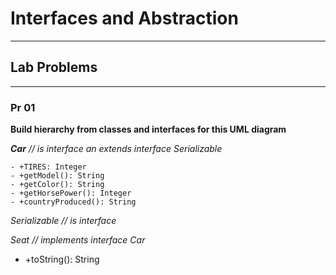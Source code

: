 # **Interfaces and Abstraction**
--------------------------------


## **Lab Problems**
-------------------


### **Pr 01**

__Build hierarchy from classes and interfaces for this UML diagram__

__*Car*__ *// is interface an extends interface Serializable*
```
- +TIRES: Integer
- +getModel(): String
- +getColor(): String
- +getHorsePower(): Integer
- +countryProduced(): String
```

_Serializable_ *// is interface*

_Seat_ *// implements interface Car*
- +toString(): String
